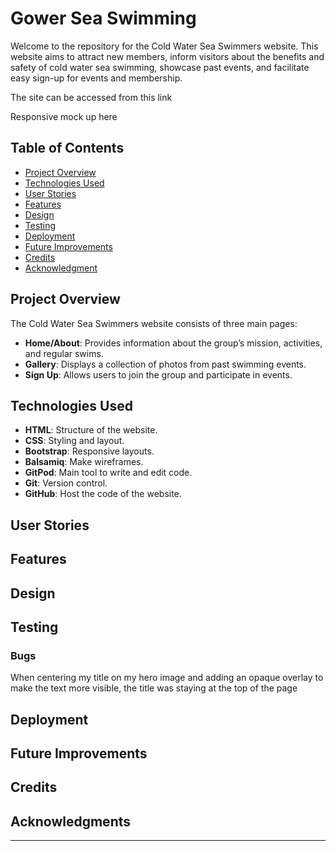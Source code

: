 # Gower Sea Swimming

Welcome to the repository for the Cold Water Sea Swimmers website. This website aims to attract new members, inform visitors about the benefits and safety of cold water sea swimming, showcase past events, and facilitate easy sign-up for events and membership.

The site can be accessed from this link

Responsive mock up here

## Table of Contents

- [Project Overview](#project-overview)
- [Technologies Used](#technologies-used)
- [User Stories](#user-stories)
- [Features](#features)
- [Design](#design)
- [Testing](#testing)
- [Deployment](#deployment)
- [Future Improvements](#future-improvements)
- [Credits](#credits)
- [Acknowledgment](#acknowledgment)

## Project Overview

The Cold Water Sea Swimmers website consists of three main pages:
- **Home/About**: Provides information about the group’s mission, activities, and regular swims.
- **Gallery**: Displays a collection of photos from past swimming events.
- **Sign Up**: Allows users to join the group and participate in events.

## Technologies Used

- **HTML**: Structure of the website.
- **CSS**: Styling and layout.
- **Bootstrap**: Responsive layouts.
- **Balsamiq**: Make wireframes.
- **GitPod**: Main tool to write and edit code.
- **Git**: Version control.
- **GitHub**: Host the code of the website.

## User Stories

## Features

## Design

## Testing

### Bugs
When centering my title on my hero image and adding an opaque overlay to make the text more visible, the title was staying at the top of the page

## Deployment

## Future Improvements

## Credits

## Acknowledgments

---
